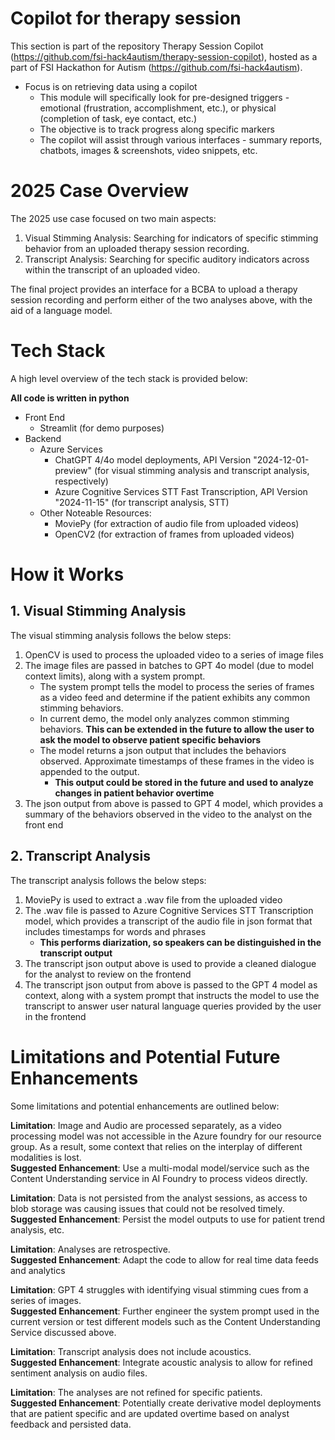 # Copilot for therapy session
This section is part of the repository Therapy Session Copilot (https://github.com/fsi-hack4autism/therapy-session-copilot), hosted as a part of FSI Hackathon for Autism (https://github.com/fsi-hack4autism).

* Focus is on retrieving data using a copilot
  * This module will specifically look for pre-designed triggers - emotional (frustration, accomplishment, etc.), or physical (completion of task, eye contact, etc.)
  * The objective is to track progress along specific markers
  * The copilot will assist through various interfaces - summary reports, chatbots, images & screenshots, video snippets, etc.


# 2025 Case Overview
The 2025 use case focused on two main aspects:

1. Visual Stimming Analysis: Searching for indicators of specific stimming behavior from an uploaded therapy session recording.
1. Transcript Analysis: Searching for specific auditory indicators across within the transcript of an uploaded video.

The final project provides an interface for a BCBA to upload a therapy session recording and perform either of the two analyses above, with the aid of a language model. 


# Tech Stack
A high level overview of the tech stack is provided below:

**All code is written in python**

* Front End
    * Streamlit (for demo purposes)
* Backend
    * Azure Services
        * ChatGPT 4/4o model deployments, API Version "2024-12-01-preview" (for visual stimming analysis and transcript analysis, respectively)
        * Azure Cognitive Services STT Fast Transcription, API Version "2024-11-15" (for transcript analysis, STT)
    * Other Noteable Resources:
        * MoviePy (for extraction of audio file from uploaded videos)
        * OpenCV2 (for extraction of frames from uploaded videos)
 

# How it Works

## 1. Visual Stimming Analysis
The visual stimming analysis follows the below steps:

1. OpenCV is used to process the uploaded video to a series of image files
1. The image files are passed in batches to GPT 4o model (due to model context limits), along with a system prompt. 
    * The system prompt tells the model to process the series of frames as a video feed and determine if the patient exhibits any common stimming behaviors. 
    * In current demo, the model only analyzes common stimming behaviors. **This can be extended in the future to allow the user to ask the model to observe patient specific behaviors**
    * The model returns a json output that includes the behaviors observed. Approximate timestamps of these frames in the video is appended to the output.
        * **This output could be stored in the future and used to analyze changes in patient behavior overtime**
1. The json output from above is passed to GPT 4 model, which provides a summary of the behaviors observed in the video to the analyst on the front end

## 2. Transcript Analysis
The transcript analysis follows the below steps:

1. MoviePy is used to extract a .wav file from the uploaded video
1. The .wav file is passed to Azure Cognitive Services STT Transcription model, which provides a transcript of the audio file in json format that includes timestamps for words and phrases 
    * **This performs diarization, so speakers can be distinguished in the transcript output**
1. The transcript json output above is used to provide a cleaned dialogue for the analyst to review on the frontend
1. The transcript json output from above is passed to the GPT 4 model as context, along with a system prompt that instructs the model to use the transcript to answer user natural language queries provided by the user in the frontend


# Limitations and Potential Future Enhancements
Some limitations and potential enhancements are outlined below:

**Limitation**: Image and Audio are processed separately, as a video processing model was not accessible in the Azure foundry for our resource group. As a result, some context that relies on the interplay of different modalities is lost.\
**Suggested Enhancement**: Use a multi-modal model/service such as the Content Understanding service in AI Foundry to process videos directly.

**Limitation**: Data is not persisted from the analyst sessions, as access to blob storage was causing issues that could not be resolved timely.\
**Suggested Enhancement**: Persist the model outputs to use for patient trend analysis, etc.

**Limitation**: Analyses are retrospective.\
**Suggested Enhancement**: Adapt the code to allow for real time data feeds and analytics

**Limitation**: GPT 4 struggles with identifying visual stimming cues from a series of images.\
**Suggested Enhancement**: Further engineer the system prompt used in the current version or test different models such as the Content Understanding Service discussed above.

**Limitation**: Transcript analysis does not include acoustics.\
**Suggested Enhancement**: Integrate acoustic analysis to allow for refined sentiment analysis on audio files.

**Limitation**: The analyses are not refined for specific patients.\
**Suggested Enhancement**: Potentially create derivative model deployments that are patient specific and are updated overtime based on analyst feedback and persisted data.






 
    
